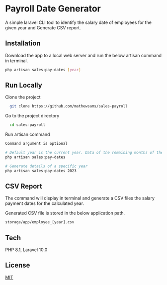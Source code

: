 # Payroll Date Generator

A simple laravel CLI tool to identify the salary date of employees for the given year and Generate CSV report.

## Installation

Download the app to a local web server and run the below artisan command in terminal.  

```bash
php artisan sales:pay-dates [year]
```

## Run Locally

Clone the project

```bash
  git clone https://github.com/mathewsams/sales-payroll
```

Go to the project directory

```bash
  cd sales-payroll
```

Run artisan command

```bash
Command argument is optional

# Default year is the current year. Data of the remaining months of the year is generated
php artisan sales:pay-dates

# Generate details of a specific year
php artisan sales:pay-dates 2023

```

## CSV Report

The command will display in terminal and generate a CSV files the salary payment dates for the calculated year.

Generated CSV file is stored in the below application path.

```bash
storage/app/employee_[year].csv
```
## Tech

PHP 8.1, Laravel 10.0

## License

[MIT](https://choosealicense.com/licenses/mit/)
